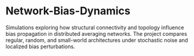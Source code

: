 # Network-Bias-Dynamics
Simulations exploring how structural connectivity and topology influence bias propagation in distributed averaging networks. The project compares regular, random, and small-world architectures under stochastic noise and localized bias perturbations.
